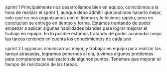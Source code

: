 sprint 1
 Principalmente nos desarrollamos bien en equipo, coincidimos a la hora de realizar el sprint 1, aunque debo admitir que pudimos hacerlo mejor, solo que no nos organizamos con el tiempo y lo hicimos rapido, pero en conclucion se entrego en tiempo y forma.
Estamos trantando de poder empezar a aplicar algunas habilidades blandas para lograr mejorar el trabajo en equipo.
En lo posible estamos tratando de poder acomodar mejor las tareas teniendo en cuenta los conocimientos de cada uno.

sprint 2
 Logramos cmunicarnos mejor, y trabajar en equipo para realizar las tareas atrasadas,
logramos ponernos al día, tuvimos algunos problemas para comprender la realizacion de algunos puntos.
Tenemos que mejorar el tiempo de realización de las tareas.

